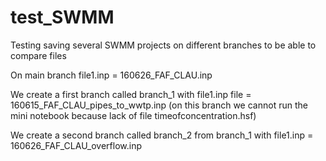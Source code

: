 # test_SWMM
Testing saving several SWMM projects on different branches to be able to compare files

On main branch file1.inp = 160626_FAF_CLAU.inp

We create a first branch called branch_1 with file1.inp file = 160615_FAF_CLAU_pipes_to_wwtp.inp (on this branch we cannot run the mini notebook because lack of file timeofconcentration.hsf)

We create a second branch called branch_2 from branch_1 with file1.inp = 160626_FAF_CLAU_overflow.inp
